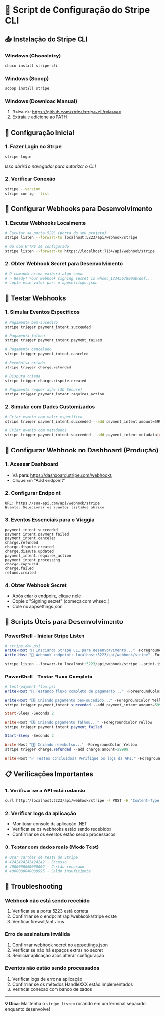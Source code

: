 # 🔧 Script de Configuração do Stripe CLI

## 📥 Instalação do Stripe CLI

### Windows (Chocolatey)
```powershell
choco install stripe-cli
```

### Windows (Scoop)
```powershell
scoop install stripe
```

### Windows (Download Manual)
1. Baixe de: https://github.com/stripe/stripe-cli/releases
2. Extraia e adicione ao PATH

## 🔐 Configuração Inicial

### 1. Fazer Login no Stripe
```bash
stripe login
```
*Isso abrirá o navegador para autorizar o CLI*

### 2. Verificar Conexão
```bash
stripe --version
stripe config --list
```

## 🔄 Configurar Webhooks para Desenvolvimento

### 1. Escutar Webhooks Localmente
```bash
# Escutar na porta 5223 (porta do seu projeto)
stripe listen --forward-to localhost:5223/api/webhook/stripe

# Ou com HTTPS se configurado
stripe listen --forward-to https://localhost:7164/api/webhook/stripe
```

### 2. Obter Webhook Secret para Desenvolvimento
```bash
# O comando acima exibirá algo como:
# > Ready! Your webhook signing secret is whsec_1234567890abcdef...
# Copie esse valor para o appsettings.json
```

## 🧪 Testar Webhooks

### 1. Simular Eventos Específicos
```bash
# Pagamento bem-sucedido
stripe trigger payment_intent.succeeded

# Pagamento falhou
stripe trigger payment_intent.payment_failed

# Pagamento cancelado
stripe trigger payment_intent.canceled

# Reembolso criado
stripe trigger charge.refunded

# Disputa criada
stripe trigger charge.dispute.created

# Pagamento requer ação (3D Secure)
stripe trigger payment_intent.requires_action
```

### 2. Simular com Dados Customizados
```bash
# Criar evento com valor específico
stripe trigger payment_intent.succeeded --add payment_intent:amount=59999

# Criar evento com metadados
stripe trigger payment_intent.succeeded --add payment_intent:metadata[user_id]=123
```

## 🔗 Configurar Webhook no Dashboard (Produção)

### 1. Acessar Dashboard
- Vá para: https://dashboard.stripe.com/webhooks
- Clique em "Add endpoint"

### 2. Configurar Endpoint
```
URL: https://sua-api.com/api/webhook/stripe
Events: Selecionar os eventos listados abaixo
```

### 3. Eventos Essenciais para o Viaggia
```
payment_intent.succeeded
payment_intent.payment_failed  
payment_intent.canceled
charge.refunded
charge.dispute.created
charge.dispute.updated
payment_intent.requires_action
payment_intent.processing
charge.captured
charge.failed
refund.created
```

### 4. Obter Webhook Secret
- Após criar o endpoint, clique nele
- Copie o "Signing secret" (começa com whsec_)
- Cole no appsettings.json

## 🚀 Scripts Úteis para Desenvolvimento

### PowerShell - Iniciar Stripe Listen
```powershell
# stripe-dev.ps1
Write-Host "🚀 Iniciando Stripe CLI para desenvolvimento..." -ForegroundColor Green
Write-Host "📡 Webhook endpoint: localhost:5223/api/webhook/stripe" -ForegroundColor Yellow

stripe listen --forward-to localhost:5223/api/webhook/stripe --print-json
```

### PowerShell - Testar Fluxo Completo
```powershell
# test-payment-flow.ps1
Write-Host "🧪 Testando fluxo completo de pagamento..." -ForegroundColor Green

Write-Host "1️⃣ Criando pagamento bem-sucedido..." -ForegroundColor Yellow
stripe trigger payment_intent.succeeded --add payment_intent:amount=59999

Start-Sleep -Seconds 2

Write-Host "2️⃣ Criando pagamento falhou..." -ForegroundColor Yellow  
stripe trigger payment_intent.payment_failed

Start-Sleep -Seconds 2

Write-Host "3️⃣ Criando reembolso..." -ForegroundColor Yellow
stripe trigger charge.refunded --add charge:amount=29999

Write-Host "✅ Testes concluídos! Verifique os logs da API." -ForegroundColor Green
```

## 📋 Verificações Importantes

### 1. Verificar se a API está rodando
```bash
curl http://localhost:5223/api/webhook/stripe -X POST -H "Content-Type: application/json" -d "{}"
```

### 2. Verificar logs da aplicação
- Monitorar console da aplicação .NET
- Verificar se os webhooks estão sendo recebidos
- Confirmar se os eventos estão sendo processados

### 3. Testar com dados reais (Modo Test)
```bash
# Usar cartões de teste do Stripe
# 4242424242424242 - Sucesso
# 4000000000000002 - Cartão recusado  
# 4000000000009995 - Saldo insuficiente
```

## 🔧 Troubleshooting

### Webhook não está sendo recebido
1. Verificar se a porta 5223 está correta
2. Confirmar se o endpoint /api/webhook/stripe existe
3. Verificar firewall/antivírus

### Erro de assinatura inválida  
1. Confirmar webhook secret no appsettings.json
2. Verificar se não há espaços extras no secret
3. Reiniciar aplicação após alterar configuração

### Eventos não estão sendo processados
1. Verificar logs de erro na aplicação
2. Confirmar se os métodos HandleXXX estão implementados
3. Verificar conexão com banco de dados

---

**💡 Dica**: Mantenha o `stripe listen` rodando em um terminal separado enquanto desenvolve!
